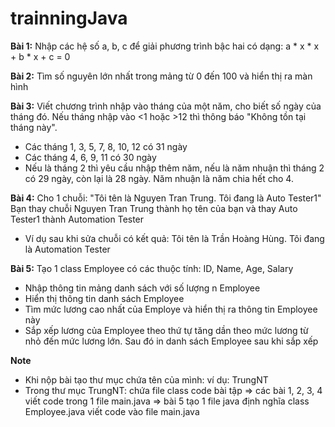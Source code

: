 # trainningJava

**Bài 1:**
Nhập các hệ số a, b, c để giải phương trình bậc hai có dạng: a * x * x + b * x + c = 0

**Bài 2:**
Tìm số nguyên lớn nhất trong mảng từ 0 đến 100 và hiển thị ra màn hình

**Bài 3:**
Viết chương trình nhập vào tháng của một năm, cho biết số ngày của tháng đó. Nếu tháng nhập vào <1 hoặc >12 thì thông báo "Không tồn tại tháng này".
- Các tháng 1, 3, 5, 7, 8, 10, 12 có 31 ngày
- Các tháng 4, 6, 9, 11 có 30 ngày
- Nếu là tháng 2 thì yêu cầu nhập thêm năm, nếu là năm nhuận thì tháng 2 có 29 ngày, còn lại là 28 ngày. Năm nhuận là năm chia hết cho 4.

**Bài 4:**
Cho 1 chuỗi: "Tôi tên là Nguyen Tran Trung. Tôi đang là Auto Tester1"
Bạn thay chuỗi Nguyen Tran Trung thành họ tên của bạn và thay Auto Tester1 thành Automation Tester

+ Ví dụ sau khi sửa chuỗi có kết quả:
Tôi tên là Trần Hoàng Hùng. Tôi đang là Automation Tester

**Bài 5:**
Tạo 1 class Employee có các thuộc tính: ID, Name, Age, Salary
* Nhập thông tin mảng danh sách với số lượng n Employee
* Hiển thị thông tin danh sách Employee
* Tìm mức lương cao nhất của Employe và hiển thị ra thông tin Employee này
* Sắp xếp lương của Employee theo thứ tự tăng dần theo mức lương từ nhỏ đến mức lương lớn. Sau đó in danh sách Employee sau khi sắp xếp 

**Note**
* Khi nộp bài tạo thư mục chứa tên của mình: ví dụ: TrungNT
* Trong thư mục TrungNT: chứa file class code bài tập 
=> các bài 1, 2, 3, 4 viết code trong 1 file main.java
=> bài 5 tạo 1 file java định nghĩa class Employee.java viết code vào file main.java

